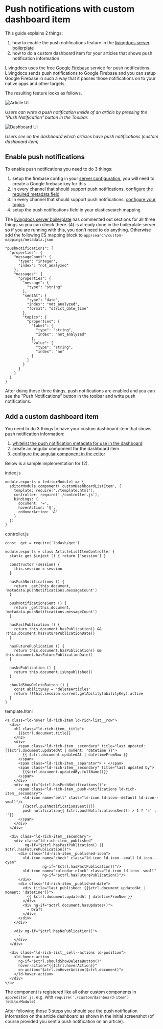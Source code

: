 # Push notifications with custom dashboard item

This guide explains 2 things:
1. how to enable the push notifications feature in the [livingdocs server boilerplate](https://github.com/livingdocsIO/livingdocs-server-boilerplate)
2. how to do a custom dashboard item for your articles that shows push notification information

Livingdocs uses the free [Google Firebase](https://firebase.google.com/) service for push notifications. Livingdocs sends push notifications to Google Firebase and you can setup Google Firebase in such a way that it passes those notifications on to your native apps and other targets.

The resulting feature looks as follows.

![Article UI](./push-notification-images/article.png)

*Users can write a push notification inside of an article by pressing the "Push Notification" button in the Toolbar.*

![Dashboard UI](./push-notification-images/dashboard.png)

*Users see on the dashboard which articles have push notifications (custom dashboard item)*

## Enable push notifications

To enable push notifications you need to do 3 things:
1. setup the firebase config in your [server configuration](../reference-docs/project-config/README.md), you will need to create a Google firebase key for this
2. in every channel that should support push notifications, [configure the required metadata field](../reference-docs/project-config/content_types.md#enable-push-notifications-for-a-contenttype)
3. in every channel that should support push notifications, [configure your topics](../reference-docs/project-config/content_types.md#enable-push-notifications-for-a-contenttype)
4. setup the push notifications field in your elasticsearch mapping

The [livingdocs server boilerplate](https://github.com/livingdocsIO/livingdocs-server-boilerplate) has commented out sections for all three things so you can check there.
(4) is already done in the boilerplate server so if you are running with this, you don't need to do anything. Otherwise add the following ES mapping block to `app/search/custom-mappings/metadata.json`
```
"pushNotifications": {
  "properties": {
    "messageCount": {
      "type": "integer",
      "index": "not_analyzed"
    },
    "messages": {
      "properties": {
        "message": {
          "type": "string"
        },
        "sentAt": {
          "type": "date",
          "index": "not_analyzed",
          "format": "strict_date_time"
        },
        "topics": {
          "properties": {
            "label": {
              "type": "string",
              "index": "not_analyzed"
            },
            "value": {
              "type": "string",
              "index": "no"
            }
          }
        }
      }
    }
  }
}
```

After doing those three things, push notifications are enabled and you can see the "Push Notifications" button in the toolbar and write push notifications.

## Add a custom dashboard item

You need to do 3 things to have your custom dashboard item that shows push notification information:
1. [whitelist the push notification metadata for use in the dashboard](../reference-docs/project-config/editor_settings.md#example-dashboard)
2. create an angular component for the dashboard item
3. [configure the angular component in the editor](../reference-docs/project-config/editor_settings.md#dashboard)

Below is a sample implementation for (2).

index.js
```
module.exports = (editorModule) => {
  editorModule.component('customDashboardListItem', {
    template: require('./template.html'),
    controller: require('./controller.js'),
    bindings: {
      document: '=',
      hoverAction: '@',
      onHoverAction: '&'
    }
  })
}
```

controller.js
```
const _get = require('lodash/get')

module.exports = class ArticleListItemController {
  static get $inject () { return ['session'] }

  constructor (session) {
    this.session = session
  }

  hasPushNotifications () {
    return _get(this.document, 'metadata.pushNotifications.messageCount')
  }

  pushNotificationsSent () {
    return _get(this.document, 'metadata.pushNotifications.messageCount')
  }

  hasPastPublication () {
    return this.document.hasPublication() && !this.document.hasFuturePublicationDate()
  }

  hasFuturePublication () {
    return this.document.hasPublication() && this.document.hasFuturePublicationDate()
  }

  hasNoPublication () {
    return this.document.isUnpublished()
  }

  shouldShowDeleteButton () {
    const abilityKey = 'deleteArticles'
    return !!this.session.current.getAbility(abilityKey).active
  }
}
```

template.html
```
<a class="ld-hover ld-rich-item ld-rich-list__row">
  <div>
    <h2 class="ld-rich-item__title">
      {{$ctrl.document.title}}
    </h2>
    <div>
      <span class="ld-rich-item__secondary" title="last updated: {{$ctrl.document.updatedAt | moment: 'datetime'}}">
        {{ $ctrl.document.updatedAt | datetimeFromNow }}
      </span>
      <span class="ld-rich-item__separator"> • </span>
      <span class="ld-rich-item__secondary" title="last updated by">
        {{$ctrl.document.updatedBy.fullName()}}
      </span>
    </div>
    <div ng-if="$ctrl.hasPushNotifications()">
      <span class="ld-rich-item__push-notifications ld-rich-item__secondary">
        <ld-icon name="bell" class="ld-icon ld-icon--default ld-icon--small"/>
        {{$ctrl.pushNotificationsSent()}}
        push notification{{ $ctrl.pushNotificationsSent() > 1 ? 's' : ''}}
      </span>
    </div>
  </div>

  <div class="ld-rich-item__secondary">
    <div class="ld-rich-item__published"
         ng-if="$ctrl.hasPastPublication() || $ctrl.hasFuturePublication()">
      <div class="ld-rich-item__published-icon">
        <ld-icon name="check" class="ld-icon ld-icon--small ld-icon--cyan"
                 ng-if="$ctrl.hasPastPublication()"/>
        <ld-icon name="calendar-clock" class="ld-icon ld-icon--small"
                 ng-if="$ctrl.hasFuturePublication()"/>
      </div>
      <div class="ld-rich-item__published-date">
        <div title="last published: {{$ctrl.document.updatedAt | moment: 'datetime'}}">
          {{ $ctrl.document.updatedAt | datetimeFromNow }}
        </div>
        <div ng-if="$ctrl.document.hasUpdates()">
          + Draft
        </div>
      </div>
    </div>

    <div ng-if="$ctrl.hasNoPublication()">
      -
    </div>
  </div>

  <div class="ld-rich-list__cell--actions ld-position">
    <ld-hover-action
      ng-if="$ctrl.shouldShowDeleteButton()"
      hover-action="{{$ctrl.hoverAction}}"
      on-action="$ctrl.onHoverAction($ctrl.document)">
    </ld-hover-action>
  </div>
</a>
```

The component is registered like all other custom components in `app/editor.js`, e.g. with
`require('./custom/dashboard-item')(editorModule)`

After following those 3 steps you should see the push notification information on the article dashboard as shown in the initial screenshot (of course provided you sent a push notification on an article).
